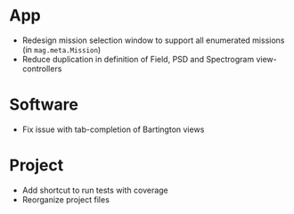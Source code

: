 # App

- Redesign mission selection window to support all enumerated missions (in `mag.meta.Mission`)
- Reduce duplication in definition of Field, PSD and Spectrogram view-controllers

# Software

- Fix issue with tab-completion of Bartington views

# Project

- Add shortcut to run tests with coverage
- Reorganize project files
